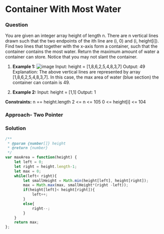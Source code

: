 # Container With Most Water

### Question
You are given an integer array height of length n. There are n vertical lines drawn such that the two endpoints of the ith line are (i, 0) and (i, height[i]).
Find two lines that together with the x-axis form a container, such that the container contains the most water.
Return the maximum amount of water a container can store.
Notice that you may not slant the container.

 

1. **Example 1:**
![image](https://github.com/panchalmanish2208/Grind-169-/assets/48235415/9ac335b3-098b-414d-bf40-c61558c4928d)
Input: height = [1,8,6,2,5,4,8,3,7]
Output: 49
Explanation: The above vertical lines are represented by array [1,8,6,2,5,4,8,3,7]. In this case, the max area of water (blue section) the container can contain is 49.

2. **Example 2:**
Input: height = [1,1]
Output: 1

**Constraints:**
n == height.length
2 <= n <= 105
0 <= height[i] <= 104

### Approach- Two Pointer

### Solution

```js
/**
 * @param {number[]} height
 * @return {number}
 */
var maxArea = function(height) {
    let left = 0;
    let right = height.length-1;
    let max = 0;
    while(left< right){
        let smallHeight = Math.min(height[left], height[right]);
        max = Math.max(max, smallHeight*(right -left));
        if(height[left]< height[right]){
            left++;
        }
        else{
            right--;
        }
    }
    return max;
};
```
